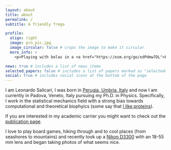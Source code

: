 ```yaml
---
layout: about
title: about
permalink: /
subtitle: A friendly frego

profile:
  align: right
  image: pro_pic.jpg
  image_circular: false # crops the image to make it circular
  more_info: >
    <p>Playing with bolas in a <a href="https://osm.org/go/xdPdmw7DL">Portonovo's beach</a></p>

news: true # includes a list of news items
selected_papers: false # includes a list of papers marked as "selected={true}"
social: true # includes social icons at the bottom of the page
---
```


I am Leonardo Salicari, I was born in [Perugia, Umbria, Italy](https://www.openstreetmap.org/#map=12/43.1124/12.3885) and now I am currently in Padova, Veneto, Italy pursuing my Ph.D. in Physics. Specifically, I work in the statistical mechanics field with a strong bias towards computational and theoretical biophyics (some say that [I like proteins](https://youtu.be/L2QSMzeSvxk?si=EflSKtiOXzwWEJ2a)).

If you are interested in my academic carrier you might want to check out the [publication page](publications).

I love to play board games, hiking through and to cool places (from seashores to mountains) and recently took up a [Nikon D3300](https://en.wikipedia.org/wiki/Nikon_D3300) with an 18-55 mm lens and began taking photos of what seems nice.
